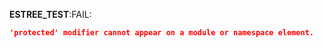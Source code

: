 __ESTREE_TEST__:FAIL:
```json
'protected' modifier cannot appear on a module or namespace element.
```
